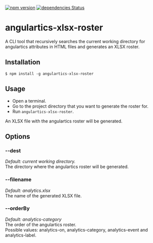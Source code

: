 [![npm version](https://badge.fury.io/js/angulartics-xlsx-roster.svg)](https://badge.fury.io/js/angulartics-xlsx-roster)
[![dependencies Status](https://david-dm.org/lisandro-jofre/angulartics-xlsx-roster/status.svg)](https://david-dm.org/lisandro-jofre/angulartics-xlsx-roster)

# angulartics-xlsx-roster

A CLI tool that recursively searches the current working directory for angulartics attributes in HTML files and generates an XLSX roster.

## Installation

```$ npm install -g angulartics-xlsx-roster```

## Usage

-  Open a terminal. 
-  Go to the project directory that you want to generate the roster for.
-  Run ```angulartics-xlsx-roster```. 

An XLSX file with the angulartics roster will be generated.

## Options

### --dest

*Default: current working directory.*</br>
The directory where the angulartics roster will be generated.

### --filename

*Default: analytics.xlsx*</br>
The name of the generated XLSX file.

### --orderBy

*Default: analytics-category*</br>
The order of the angulartics roster.</br>
Possible values: analytics-on, analytics-category, analytics-event and analytics-label.
